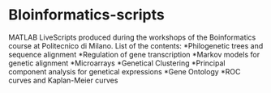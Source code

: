 # BIoinformatics-scripts
MATLAB LiveScripts produced during the workshops of the Boinformatics course at Politecnico di Milano.
List of the contents:
*Philogenetic trees and sequence alignment
*Regulation of gene transcription
*Markov models for genetic alignment
*Microarrays
*Genetical Clustering
*Principal component analysis for genetical expressions
*Gene Ontology
*ROC curves and Kaplan-Meier curves
